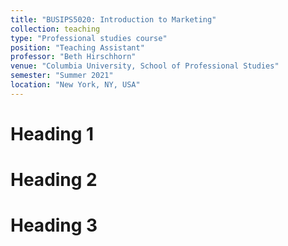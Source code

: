 ```yaml
---
title: "BUSIPS5020: Introduction to Marketing"
collection: teaching
type: "Professional studies course"
position: "Teaching Assistant"
professor: "Beth Hirschhorn"
venue: "Columbia University, School of Professional Studies"
semester: "Summer 2021"
location: "New York, NY, USA"
---
```


Heading 1
======

Heading 2
======

Heading 3
======